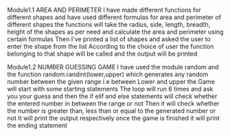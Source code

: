 Module1.1 AREA AND PERIMETER
I have made different functions for different shapes and have used different formulas for area and perimeter of different shapes
the functions will take the radius, side, length, breadth, height of the shapes as per need and calculate the area and perimeter using certain formulas
Then I've printed a list of shapes and asked the user to enter the shape from the list
According to the choice of user the function belonging to that shape will be called and the output will be printed

Module1.2 NUMBER GUESSING GAME
I have used the module random and the function random.randint(lower,upper) which generates any random number between the given range i.e between Lower and upper
the Game will start with some starting statements
The loop will run 6 times and ask you your guess and then the if elif and else statements will check whether the entered number in between the range or not
Then it will check whether the number is greater than, less than or equal to the generated number or not
It will print the output respectively
once the game is finished it will print the ending statement
